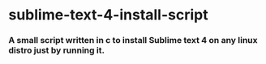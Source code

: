 # sublime-text-4-install-script

### A small script written in c to install Sublime text 4 on any linux distro just by running it.
